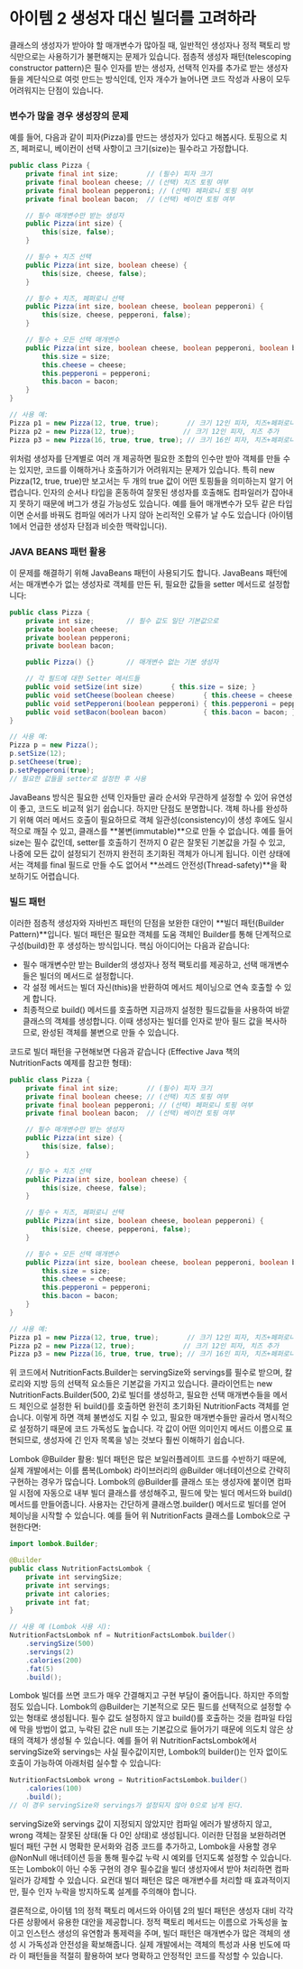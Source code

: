 # 아이템 2 생성자 대신 빌더를 고려하라
클래스의 생성자가 받아야 할 매개변수가 많아질 때, 일반적인 생성자나 정적 팩토리 방식만으로는 사용하기가 불편해지는 문제가 있습니다. 점층적 생성자 패턴(telescoping constructor pattern)은 필수 인자를 받는 생성자, 선택적 인자를 추가로 받는 생성자들을 계단식으로 여럿 만드는 방식인데, 인자 개수가 늘어나면 코드 작성과 사용이 모두 어려워지는 단점이 있습니다.

### 변수가 많을 경우 생성장의 문제
예를 들어, 다음과 같이 피자(Pizza)를 만드는 생성자가 있다고 해봅시다. 토핑으로 치즈, 페퍼로니, 베이컨이 선택 사항이고 크기(size)는 필수라고 가정합니다.
``` java
public class Pizza {
    private final int size;       // (필수) 피자 크기
    private final boolean cheese; // (선택) 치즈 토핑 여부
    private final boolean pepperoni; // (선택) 페퍼로니 토핑 여부
    private final boolean bacon;  // (선택) 베이컨 토핑 여부

    // 필수 매개변수만 받는 생성자
    public Pizza(int size) {
        this(size, false);
    }

    // 필수 + 치즈 선택
    public Pizza(int size, boolean cheese) {
        this(size, cheese, false);
    }

    // 필수 + 치즈, 페퍼로니 선택
    public Pizza(int size, boolean cheese, boolean pepperoni) {
        this(size, cheese, pepperoni, false);
    }

    // 필수 + 모든 선택 매개변수
    public Pizza(int size, boolean cheese, boolean pepperoni, boolean bacon) {
        this.size = size;
        this.cheese = cheese;
        this.pepperoni = pepperoni;
        this.bacon = bacon;
    }
}

// 사용 예:
Pizza p1 = new Pizza(12, true, true);       // 크기 12인 피자, 치즈+페퍼로니 추가
Pizza p2 = new Pizza(12, true);            // 크기 12인 피자, 치즈 추가
Pizza p3 = new Pizza(16, true, true, true); // 크기 16인 피자, 치즈+페퍼로니+베이컨 추가
``` 


위처럼 생성자를 단계별로 여러 개 제공하면 필요한 조합의 인수만 받아 객체를 만들 수는 있지만, 코드를 이해하거나 호출하기가 어려워지는 문제가 있습니다. 특히 new Pizza(12, true, true)만 보고서는 두 개의 true 값이 어떤 토핑들을 의미하는지 알기 어렵습니다. 인자의 순서나 타입을 혼동하여 잘못된 생성자를 호출해도 컴파일러가 잡아내지 못하기 때문에 버그가 생길 가능성도 있습니다. 예를 들어 매개변수가 모두 같은 타입이면 순서를 바꿔도 컴파일 에러가 나지 않아 논리적인 오류가 날 수도 있습니다 (아이템 1에서 언급한 생성자 단점과 비슷한 맥락입니다).

### JAVA BEANS 패턴 활용
이 문제를 해결하기 위해 JavaBeans 패턴이 사용되기도 합니다. JavaBeans 패턴에서는 매개변수가 없는 생성자로 객체를 만든 뒤, 필요한 값들을 setter 메서드로 설정합니다:
``` java
public class Pizza {
    private int size;        // 필수 값도 일단 기본값으로
    private boolean cheese;
    private boolean pepperoni;
    private boolean bacon;

    public Pizza() {}        // 매개변수 없는 기본 생성자

    // 각 필드에 대한 Setter 메서드들
    public void setSize(int size)       { this.size = size; }
    public void setCheese(boolean cheese)       { this.cheese = cheese; }
    public void setPepperoni(boolean pepperoni) { this.pepperoni = pepperoni; }
    public void setBacon(boolean bacon)         { this.bacon = bacon; }
}

// 사용 예:
Pizza p = new Pizza();
p.setSize(12);
p.setCheese(true);
p.setPepperoni(true);
// 필요한 값들을 setter로 설정한 후 사용
```

JavaBeans 방식은 필요한 선택 인자들만 골라 순서와 무관하게 설정할 수 있어 유연성이 좋고, 코드도 비교적 읽기 쉽습니다. 하지만 단점도 분명합니다. 객체 하나를 완성하기 위해 여러 메서드 호출이 필요하므로 객체 일관성(consistency)이 생성 후에도 일시적으로 깨질 수 있고, 클래스를 **불변(immutable)**으로 만들 수 없습니다. 예를 들어 size는 필수 값인데, setter를 호출하기 전까지 0 같은 잘못된 기본값을 가질 수 있고, 나중에 모든 값이 설정되기 전까지 완전히 초기화된 객체가 아니게 됩니다. 이런 상태에서는 객체를 final 필드로 만들 수도 없어서 **쓰레드 안전성(Thread-safety)**을 확보하기도 어렵습니다.

### 빌드 패턴
이러한 점층적 생성자와 자바빈즈 패턴의 단점을 보완한 대안이 **빌더 패턴(Builder Pattern)**입니다. 빌더 패턴은 필요한 객체를 도움 객체인 Builder를 통해 단계적으로 구성(build)한 후 생성하는 방식입니다. 핵심 아이디어는 다음과 같습니다:

* 필수 매개변수만 받는 Builder의 생성자나 정적 팩토리를 제공하고, 선택 매개변수들은 빌더의 메서드로 설정합니다.
* 각 설정 메서드는 빌더 자신(this)을 반환하여 메서드 체이닝으로 연속 호출할 수 있게 합니다.
* 최종적으로 build() 메서드를 호출하면 지금까지 설정한 필드값들을 사용하여 바깥 클래스의 객체를 생성합니다. 이때 생성자는 빌더를 인자로 받아 필드 값을 복사하므로, 완성된 객체를 불변으로 만들 수 있습니다.

코드로 빌더 패턴을 구현해보면 다음과 같습니다 (Effective Java 책의 NutritionFacts 예제를 참고한 
형태):
``` java
public class Pizza {
    private final int size;       // (필수) 피자 크기
    private final boolean cheese; // (선택) 치즈 토핑 여부
    private final boolean pepperoni; // (선택) 페퍼로니 토핑 여부
    private final boolean bacon;  // (선택) 베이컨 토핑 여부

    // 필수 매개변수만 받는 생성자
    public Pizza(int size) {
        this(size, false);
    }

    // 필수 + 치즈 선택
    public Pizza(int size, boolean cheese) {
        this(size, cheese, false);
    }

    // 필수 + 치즈, 페퍼로니 선택
    public Pizza(int size, boolean cheese, boolean pepperoni) {
        this(size, cheese, pepperoni, false);
    }

    // 필수 + 모든 선택 매개변수
    public Pizza(int size, boolean cheese, boolean pepperoni, boolean bacon) {
        this.size = size;
        this.cheese = cheese;
        this.pepperoni = pepperoni;
        this.bacon = bacon;
    }
}

// 사용 예:
Pizza p1 = new Pizza(12, true, true);       // 크기 12인 피자, 치즈+페퍼로니 추가
Pizza p2 = new Pizza(12, true);            // 크기 12인 피자, 치즈 추가
Pizza p3 = new Pizza(16, true, true, true); // 크기 16인 피자, 치즈+페퍼로니+베이컨 추가
```

위 코드에서 NutritionFacts.Builder는 servingSize와 servings를 필수로 받으며, 칼로리와 지방 등의 선택적 요소들은 기본값을 가지고 있습니다. 클라이언트는 new NutritionFacts.Builder(500, 2)로 빌더를 생성하고, 필요한 선택 매개변수들을 메서드 체인으로 설정한 뒤 build()를 호출하면 완전히 초기화된 NutritionFacts 객체를 얻습니다. 이렇게 하면 객체 불변성도 지킬 수 있고, 필요한 매개변수들만 골라서 명시적으로 설정하기 때문에 코드 가독성도 높습니다. 각 값이 어떤 의미인지 메서드 이름으로 표현되므로, 생성자에 긴 인자 목록을 넣는 것보다 훨씬 이해하기 쉽습니다.

Lombok @Builder 활용: 빌더 패턴은 많은 보일러플레이트 코드를 수반하기 때문에, 실제 개발에서는 이를 롬복(Lombok) 라이브러리의 @Builder 애너테이션으로 간략히 구현하는 경우가 많습니다. Lombok의 @Builder를 클래스 또는 생성자에 붙이면 컴파일 시점에 자동으로 내부 빌더 클래스를 생성해주고, 필드에 맞는 빌더 메서드와 build() 메서드를 만들어줍니다. 사용자는 간단하게 클래스명.builder() 메서드로 빌더를 얻어 체이닝을 시작할 수 있습니다. 예를 들어 위 NutritionFacts 클래스를 Lombok으로 구현한다면:

``` java
import lombok.Builder;

@Builder
public class NutritionFactsLombok {
    private int servingSize;
    private int servings;
    private int calories;
    private int fat;
}

// 사용 예 (Lombok 사용 시):
NutritionFactsLombok nf = NutritionFactsLombok.builder()
    .servingSize(500)
    .servings(2)
    .calories(200)
    .fat(5)
    .build();
```

Lombok 빌더를 쓰면 코드가 매우 간결해지고 구현 부담이 줄어듭니다. 하지만 주의할 점도 있습니다. Lombok의 @Builder는 기본적으로 모든 필드를 선택적으로 설정할 수 있는 형태로 생성됩니다. 필수 값도 설정하지 않고 build()를 호출하는 것을 컴파일 타임에 막을 방법이 없고, 누락된 값은 null 또는 기본값으로 들어가기 때문에 의도치 않은 상태의 객체가 생성될 수 있습니다. 예를 들어 위 NutritionFactsLombok에서 servingSize와 servings는 사실 필수값이지만, Lombok의 builder()는 인자 없이도 호출이 가능하여 아래처럼 실수할 수 있습니다:

``` java
NutritionFactsLombok wrong = NutritionFactsLombok.builder()
    .calories(100)
    .build();
// 이 경우 servingSize와 servings가 설정되지 않아 0으로 남게 된다.
```

servingSize와 servings 값이 지정되지 않았지만 컴파일 에러가 발생하지 않고, wrong 객체는 잘못된 상태(둘 다 0인 상태)로 생성됩니다. 이러한 단점을 보완하려면 빌더 패턴 구현 시 명확한 문서화와 검증 코드를 추가하고, Lombok을 사용할 경우 @NonNull 애너테이션 등을 통해 필수값 누락 시 예외를 던지도록 설정할 수 있습니다. 또는 Lombok이 아닌 수동 구현의 경우 필수값을 빌더 생성자에서 받아 처리하면 컴파일러가 강제할 수 있습니다. 요컨대 빌더 패턴은 많은 매개변수를 처리할 때 효과적이지만, 필수 인자 누락을 방지하도록 설계를 주의해야 합니다.

결론적으로, 아이템 1의 정적 팩토리 메서드와 아이템 2의 빌더 패턴은 생성자 대비 각각 다른 상황에서 유용한 대안을 제공합니다. 정적 팩토리 메서드는 이름으로 가독성을 높이고 인스턴스 생성의 유연함과 통제력을 주며, 빌더 패턴은 매개변수가 많은 객체의 생성 시 가독성과 안전성을 확보해줍니다. 실제 개발에서는 객체의 특성과 사용 빈도에 따라 이 패턴들을 적절히 활용하여 보다 명확하고 안정적인 코드를 작성할 수 있습니다.